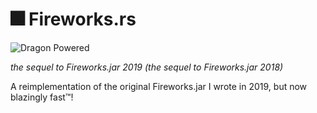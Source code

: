 # 🎆 Fireworks.rs

![Dragon Powered](https://img.shields.io/badge/%F0%9F%90%89-dragon%20powered-brightgreen)

_the sequel to Fireworks.jar 2019 (the sequel to Fireworks.jar 2018)_

A reimplementation of the original Fireworks.jar I wrote in 2019, but now blazingly fast&trade;!
